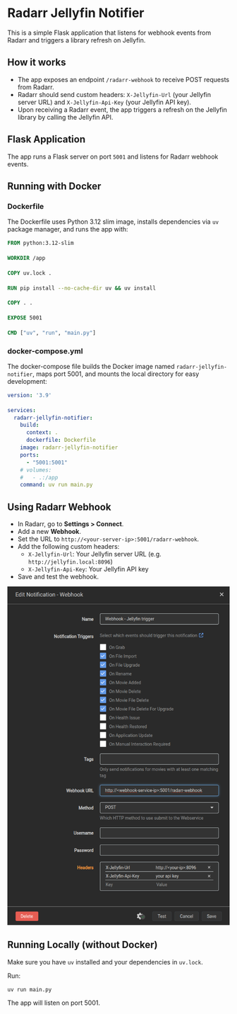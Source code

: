 # Radarr Jellyfin Notifier

This is a simple Flask application that listens for webhook events from Radarr and triggers a library refresh on Jellyfin.

## How it works

- The app exposes an endpoint `/radarr-webhook` to receive POST requests from Radarr.
- Radarr should send custom headers: `X-Jellyfin-Url` (your Jellyfin server URL) and `X-Jellyfin-Api-Key` (your Jellyfin API key).
- Upon receiving a Radarr event, the app triggers a refresh on the Jellyfin library by calling the Jellyfin API.

## Flask Application

The app runs a Flask server on port `5001` and listens for Radarr webhook events.

## Running with Docker

### Dockerfile

The Dockerfile uses Python 3.12 slim image, installs dependencies via `uv` package manager, and runs the app with:

```dockerfile
FROM python:3.12-slim

WORKDIR /app

COPY uv.lock .

RUN pip install --no-cache-dir uv && uv install

COPY . .

EXPOSE 5001

CMD ["uv", "run", "main.py"]
```

### docker-compose.yml

The docker-compose file builds the Docker image named `radarr-jellyfin-notifier`, maps port 5001, and mounts the local directory for easy development:

```yaml
version: '3.9'

services:
  radarr-jellyfin-notifier:
    build:
      context: .
      dockerfile: Dockerfile
    image: radarr-jellyfin-notifier
    ports:
      - "5001:5001"
    # volumes:
    #   - .:/app
    command: uv run main.py
```

## Using Radarr Webhook

- In Radarr, go to **Settings > Connect**.
- Add a new **Webhook**.
- Set the URL to `http://<your-server-ip>:5001/radarr-webhook`.
- Add the following custom headers:
  - `X-Jellyfin-Url`: Your Jellyfin server URL (e.g. `http://jellyfin.local:8096`)
  - `X-Jellyfin-Api-Key`: Your Jellyfin API key
- Save and test the webhook.

![Alt text](readme/radarr.png)

## Running Locally (without Docker)

Make sure you have `uv` installed and your dependencies in `uv.lock`.

Run:

```bash
uv run main.py
```

The app will listen on port 5001.
